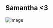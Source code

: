 ## Samantha <3

![Image](https://hips.hearstapps.com/clv.h-cdn.co/assets/17/29/1500566326-gettyimages-512366437-1.jpg)
